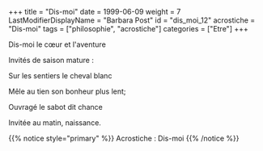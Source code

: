 +++
title = "Dis-moi"
date = 1999-06-09
weight = 7
LastModifierDisplayName = "Barbara Post"
id = "dis_moi_12"
acrostiche = "Dis-moi"
tags = ["philosophie", "acrostiche"]
categories = ["Etre"]
+++

Dis-moi le cœur et l'aventure

Invités de saison mature :

Sur les sentiers le cheval blanc

Mêle au tien son bonheur plus lent;

Ouvragé le sabot dit chance

Invitée au matin, naissance.

{{% notice style="primary" %}}
Acrostiche : Dis-moi
{{% /notice %}}

